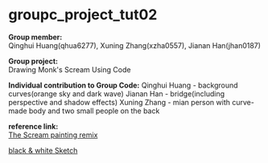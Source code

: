 # groupc_project_tut02
**Group member:**\
Qinghui Huang(qhua6277), Xuning Zhang(xzha0557), Jianan Han(jhan0187)

**Group project:**\
Drawing Monk's Scream Using Code
 
**Individual contribution to Group Code:**
Qinghui Huang - background curves(orange sky and dark wave)
Jianan Han - bridge(including perspective and shadow effects)
Xuning Zhang - mian person with curve-made body and two small people on the back


**reference link:**\
[The Scream painting remix](https://www.google.com/url?sa=i&url=https%3A%2F%2Fwww.theguardian.com%2Fartanddesign%2F2021%2Ffeb%2F22%2Fedvard-munch-the-scream-painted-by-a-madman-graffiti&psig=AOvVaw1mnfil5IJ9-z548dJ8Z4VD&ust=1698903830331000&source=images&cd=vfe&opi=89978449&ved=0CBEQjRxqFwoTCJjssoyMooIDFQAAAAAdAAAAABAF)

[black & white Sketch](https://www.britishmuseum.org/blog/10-things-you-may-not-know-about-scream)
